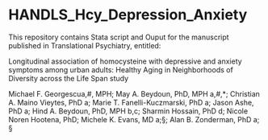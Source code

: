 # HANDLS_Hcy_Depression_Anxiety

This repository contains Stata script and Ouput for the manuscript published in Translational Psychiatry, entitled:

Longitudinal association of homocysteine with depressive and anxiety symptoms among urban adults: Healthy Aging in Neighborhoods of Diversity across the Life Span study

Michael F. Georgescua,#, MPH; May A. Beydoun, PhD, MPH a,#,*; Christian A. Maino Vieytes, PhD a; Marie T. Fanelli-Kuczmarski, PhD a; Jason Ashe, PhD a; Hind A. Beydoun, PhD, MPH b,c; Sharmin Hossain, PhD d; Nicole Noren Hootena, PhD; Michele K. Evans, MD a;§; Alan B. Zonderman, PhD a; §
